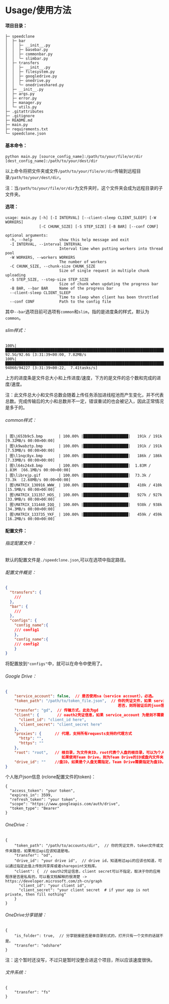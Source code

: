 # Usage/使用方法
#### 项目目录：
```
├─ speedclone
│  ├─ bar
│  │  ├─ __init__.py
│  │  ├─ basebar.py
│  │  ├─ commonbar.py
│  │  └─ slimbar.py
│  ├─ transfers
│  │  ├─ __init__.py
│  │  ├─ filesystem.py
│  │  ├─ googledrive.py
│  │  ├─ onedrive.py
│  │  └─ onedriveshared.py
│  ├─ __init__.py
│  ├─ args.py
│  ├─ error.py
│  ├─ manager.py
│  └─ utils.py
├─ .gitattributes
├─ .gitignore
├─ README.md
├─ main.py
├─ requirements.txt
└─ speedclone.json
```
#### 基本命令：
```
python main.py [source_config_name]:/path/to/your/file/or/dir [dest_config_name]:/path/to/your/dest/dir
```
以上命令将把文件夹或文件`/path/to/your/file/or/dir`传输到远程目录`/path/to/your/dest/dir`。

注：当`/path/to/your/file/or/dir`为文件夹时，这个文件夹会成为远程目录的子文件夹。

#### 选项：
```
usage: main.py [-h] [-I INTERVAL] [--client-sleep CLIENT_SLEEP] [-W WORKERS]
               [-C CHUNK_SIZE] [-S STEP_SIZE] [-B BAR] [--conf CONF]

optional arguments:
  -h, --help            show this help message and exit
  -I INTERVAL, --interval INTERVAL
                        Interval time when putting workers into thread pool
  -W WORKERS, --workers WORKERS
                        The number of workers
  -C CHUNK_SIZE, --chunk-size CHUNK_SIZE
                        Size of single request in multiple chunk uploading
  -S STEP_SIZE, --step-size STEP_SIZE
                        Size of chunk when updating the progress bar
  -B BAR, --bar BAR     Name of the progress bar
  --client-sleep CLIENT_SLEEP
                        Time to sleep when client has been throttled
  --conf CONF           Path to the config file
```
其中`--bar`选项目前可选项有`common`和`slim`，指的是进度条的样式，默认为`common`。
###### slim样式：
```
100%|███████████████████████████████████████████████████████████████████████████████████████████████████████████████████████████████████████████████████▉| 92.5G/92.6G [3:31:39<00:00, 7.82MB/s
100%|███████████████████████████████████████████████████████████████████████████████████████████████████████████████████████████████████████████████▋| 94060/94227 [3:31:39<00:22,  7.41tasks/s]
```
上方的进度条是文件总大小和上传进度/速度，下方的是文件的总个数和完成的进度/速度。

注：此文件总大小和文件总数会随着上传任务添加进线程池而产生变化，并不代表总数。完成传输后的大小和总数并不一定，错误重试的也会被记入，因此正常情况是多于的。
###### common样式：
```
| 图\j653b9c5.bmp       | 100.00% |████████████████████|   191k / 191k   [9.32MB/s 00:00>00:00]
| 图\k9wabztp.bmp       | 100.00% |████████████████████|   191k / 191k   [7.53MB/s 00:00>00:00]
| 图\l1nqc8yx.bmp       | 100.00% |████████████████████|   186k / 186k   [7.33MB/s 00:00>00:00]
| 图\l64s24x8.bmp       | 100.00% |████████████████████|  1.83M / 1.83M  [66.1MB/s 00:00>00:00]
| 图\librejp.gif        | 100.00% |████████████████████|  73.3k / 73.3k  [2.68MB/s 00:00>00:00]
| 图\MATRIX_130916_WWW_ | 100.00% |████████████████████|   410k / 410k   [15.5MB/s 00:00>00:00]
| 图\MATRIX_131357_HOS_ | 100.00% |████████████████████|   927k / 927k   [33.9MB/s 00:00>00:00]
| 图\MATRIX_131440_IQQ_ | 100.00% |████████████████████|   938k / 938k   [34.3MB/s 00:00>00:00]
| 图\MATRIX_133735_YKF_ | 100.00% |████████████████████|   459k / 459k   [16.2MB/s 00:00>00:00]
```
#### 配置文件：
###### 指定配置文件：
默认的配置文件是`./speedclone.json`,可以在选项中指定路径。
###### 配置文件概览：
```json
{
  "transfers": {
  	///
  },
  "bar": {
  	///
  },
  "configs": {
  	"config_name":{
  	/// config1
  	},
  	"config_name":{
  	/// config2
  	}
}
```
将配置放到`"configs"`中，就可以在命令中使用了。
###### Google Drive：
```json
{
	"service_account": false,  // 是否使用sa（service account），必选。
	"token_path": "/path/to/token_file.json",  // 你的凭证文件，如果 service_account 为是，则指定为下载下来的凭证文件路径，或文件夹；
												  若否，则将验证后的json信息（详见下方）保存为文件，并指定为文件路径或文件夹。
	"transfer": "gd",  // 传输方式，此处为gd
	"client": {        // oauth2凭证信息，如果 service_account 为是则不需要。
	  "client_id": "client_id here",
	  "client_secret": "client_secret here"
	},
	"proxies": {      // 代理，支持所有requests支持的代理方式
	  "http": "",
	  "https": ""
	},
	"root": "root",   // 根目录，为文件夹ID，root代表个人盘的根目录，可以为个人盘内的文件夹；
						 如果使用Team Drive，则为Team Drive的ID或盘内文件夹的ID。
	"drive_id": ""    //盘ID，如果是个人盘无需指定，Team Drive需要指定为盘ID。
}
```
个人账户json信息 (rclone配置文件的token)：
```
{
  "access_token": "your token",
  "expires_in": 3599,
  "refresh_token": "your token",
  "scope": "https://www.googleapis.com/auth/drive",
  "token_type": "Bearer"
}
```
###### OneDrive：
```
{
	"token_path": "/path/to/accounts/dir",  // 你的凭证文件，token文件或文件夹路径，如果用过api应该知道是啥。
	"transfer": "od",
	"drive_id": "your drive id",  // drive id，知道用过api的应该也知道，可以通过指定此值上传到共享库或者sharepoint文档库。
	"client": {  // oauth2凭证信息，client secret可以不指定，取决于你的应用程序是否是私有的，可以看文档解释的很清楚 -> https://developer.microsoft.com/zh-cn/graph
	  "client_id": "your client id",
	  "client_secret": "your client secret  # if your app is not private, then fill nothing"
	}
}
```
###### OneDrive分享链接：
```
{
	"is_folder": true,  // 分享链接是否是单目录形式的，打开只有一个文件的话就不是。
	"transfer": "odshare"
}
```
注：这个暂时还没写，不过只是暂时没整合进这个项目，所以应该速度很快。
###### 文件系统：
```
{
	"transfer": "fs"
}
```
